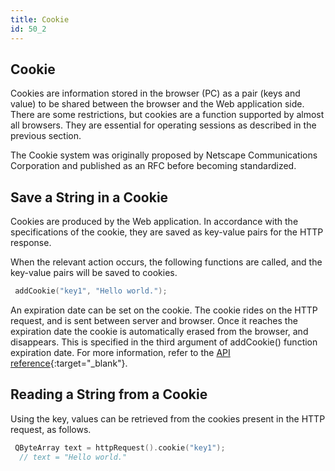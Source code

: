 ```yaml
---
title: Cookie
id: 50_2
---
```


## Cookie

Cookies are information stored in the browser (PC) as a pair (keys and value) to be shared between the browser and the Web application side. There are some restrictions, but cookies are a function supported by almost all browsers. They are essential for operating sessions as described in the previous section.
     
The Cookie system was originally proposed by Netscape Communications Corporation and published as an RFC before becoming standardized.
 

## Save a String in a Cookie

Cookies are produced by the Web application. In accordance with the specifications of the cookie, they are saved as key-value pairs for the HTTP response.

When the relevant action occurs, the following functions are called, and the key-value pairs will be saved to cookies.

```c++
 addCookie("key1", "Hello world.");
```

An expiration date can be set on the cookie. The cookie rides on the HTTP request, and is sent between server and browser. Once it reaches the expiration date the cookie is automatically erased from the browser, and disappears. This is specified in the third argument of addCookie() function expiration date. For more information, refer to the [API reference](/user-guide/en/api-reference/index.html){:target="_blank"}.
 
## Reading a String from a Cookie

Using the key, values can be retrieved from the cookies present in the HTTP request, as follows.

```c++
 QByteArray text = httpRequest().cookie("key1");
  // text = "Hello world."
```